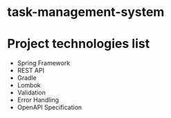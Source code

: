 # task-management-system

# Project technologies list
* Spring Framework
* REST API
* Gradle
* Lombok
* Validation
* Error Handling
* OpenAPI Specification
